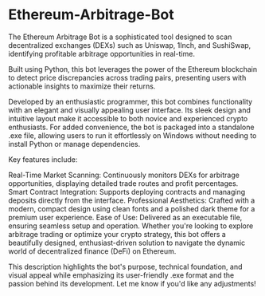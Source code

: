 # Ethereum-Arbitrage-Bot
The Ethereum Arbitrage Bot is a sophisticated tool designed to scan decentralized exchanges (DEXs) such as Uniswap, 1Inch, and SushiSwap, identifying profitable arbitrage opportunities in real-time.

Built using Python, this bot leverages the power of the Ethereum blockchain to detect price discrepancies across trading pairs, presenting users with actionable insights to maximize their returns.

Developed by an enthusiastic programmer, this bot combines functionality with an elegant and visually appealing user interface. Its sleek design and intuitive layout make it accessible to both novice and experienced crypto enthusiasts. For added convenience, the bot is packaged into a standalone .exe file, allowing users to run it effortlessly on Windows without needing to install Python or manage dependencies.

Key features include:

Real-Time Market Scanning: Continuously monitors DEXs for arbitrage opportunities, displaying detailed trade routes and profit percentages.
Smart Contract Integration: Supports deploying contracts and managing deposits directly from the interface.
Professional Aesthetics: Crafted with a modern, compact design using clean fonts and a polished dark theme for a premium user experience.
Ease of Use: Delivered as an executable file, ensuring seamless setup and operation.
Whether you're looking to explore arbitrage trading or optimize your crypto strategy, this bot offers a beautifully designed, enthusiast-driven solution to navigate the dynamic world of decentralized finance (DeFi) on Ethereum.

This description highlights the bot's purpose, technical foundation, and visual appeal while emphasizing its user-friendly .exe format and the passion behind its development. Let me know if you'd like any adjustments!
